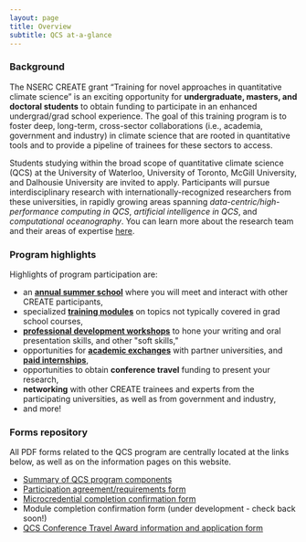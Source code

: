 ```yaml
---
layout: page
title: Overview
subtitle: QCS at-a-glance
---
```


### Background
The NSERC CREATE grant “Training for novel approaches in quantitative climate science” is 
an exciting opportunity for **undergraduate, masters, and doctoral students** to obtain funding to 
participate in an enhanced undergrad/grad school experience. The goal of this training program is 
to foster deep, long-term, cross-sector collaborations (i.e., academia, government and industry) in
climate science that are rooted in quantitative tools and to provide a pipeline of trainees for these
sectors to access.

Students studying within the broad scope of quantitative climate science (QCS) at the University
of Waterloo, University of Toronto, McGill University, and Dalhousie University are invited to apply.
Participants will pursue interdisciplinary research with internationally-recognized researchers from
these universities, in rapidly growing areas spanning _data-centric/high-performance computing in
QCS_, _artificial intelligence in QCS_, and _computational oceanography_. You can learn more about the 
research team and their areas of expertise [here](https://qcs-create2024.github.io/qcs_co_pis/).

### Program highlights
Highlights of program participation are:
* an [**annual summer school**](https://qcs-create2024.github.io/about_summer_school/) where you will meet and interact with other CREATE participants,
* specialized [**training modules**](https://qcs-create2024.github.io/modules/modules_main/) on topics not typically covered in grad school courses,
* [**professional development workshops**](https://qcs-create2024.github.io/professional_development/) to hone your writing and oral presentation skills, and other "soft skills,"
* opportunities for [**academic exchanges**](https://qcs-create2024.github.io/exchanges_internships/) with partner universities, and [**paid internships**](https://qcs-create2024.github.io/exchanges_internships/),
* opportunities to obtain **conference travel** funding to present your research,
* **networking** with other CREATE trainees and experts from the participating universities, as well as from government and industry,
* and more!

### Forms repository
All PDF forms related to the QCS program are centrally located at the links below, as well as on the information pages on this website.
* [Summary of QCS program components](https://qcs-create2024.github.io/assets/CREATE-QCS-info-packet.pdf)
* [Participation agreement/requirements form](https://qcs-create2024.github.io/assets/CREATE-QCS-requirements.pdf)
* [Microcredential completion confirmation form](https://qcs-create2024.github.io/microcredentials/microcredential-confirmation-form.pdf)
* Module completion confirmation form (under development - check back soon!)
* [QCS Conference Travel Award information and application form](https://qcs-create2024.github.io/assets/CREATE-QCS-conference-travel-award.pdf)
